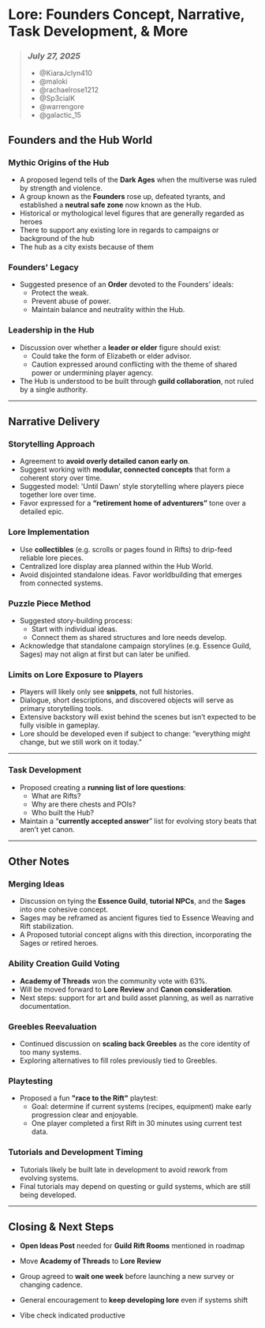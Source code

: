 # Lore: Founders Concept, Narrative, Task Development, & More

> ### _July 27, 2025_
>
> - @KiaraJclyn410
> - @maloki
> - @rachaelrose1212
> - @Sp3cialK
> - @warrengore
> - @galactic_15

## Founders and the Hub World

### Mythic Origins of the Hub
- A proposed legend tells of the **Dark Ages** when the multiverse was ruled by strength and violence.
- A group known as the **Founders** rose up, defeated tyrants, and established a **neutral safe zone** now known as the Hub.
- Historical or mythological level figures that are generally regarded as heroes
- There to support any existing lore in regards to campaigns or background of the hub
- The hub as a city exists because of them

### Founders' Legacy
- Suggested presence of an **Order** devoted to the Founders’ ideals:
  - Protect the weak.
  - Prevent abuse of power.
  - Maintain balance and neutrality within the Hub.

### Leadership in the Hub
- Discussion over whether a **leader or elder** figure should exist:
  - Could take the form of Elizabeth or elder advisor.
  - Caution expressed around conflicting with the theme of shared power or undermining player agency.
- The Hub is understood to be built through **guild collaboration**, not ruled by a single authority.

---

## Narrative Delivery

### Storytelling Approach
- Agreement to **avoid overly detailed canon early on**.
- Suggest working with **modular, connected concepts** that form a coherent story over time.
- Suggested model: 'Until Dawn' style storytelling where players piece together lore over time.
- Favor expressed for a **“retirement home of adventurers”** tone over a detailed epic.

### Lore Implementation
- Use **collectibles** (e.g. scrolls or pages found in Rifts) to drip-feed reliable lore pieces.
- Centralized lore display area planned within the Hub World.
- Avoid disjointed standalone ideas. Favor worldbuilding that emerges from connected systems.

### Puzzle Piece Method
- Suggested story-building process:
  - Start with individual ideas.
  - Connect them as shared structures and lore needs develop.
- Acknowledge that standalone campaign storylines (e.g. Essence Guild, Sages) may not align at first but can later be unified.

### Limits on Lore Exposure to Players
- Players will likely only see **snippets**, not full histories.
- Dialogue, short descriptions, and discovered objects will serve as primary storytelling tools.
- Extensive backstory will exist behind the scenes but isn’t expected to be fully visible in gameplay.
- Lore should be developed even if subject to change: “everything might change, but we still work on it today.”

---

### Task Development
- Proposed creating a **running list of lore questions**:
  - What are Rifts?
  - Why are there chests and POIs?
  - Who built the Hub?
- Maintain a “**currently accepted answer**” list for evolving story beats that aren’t yet canon.

---

## Other Notes

### Merging Ideas
- Discussion on tying the **Essence Guild**, **tutorial NPCs**, and the **Sages** into one cohesive concept.
- Sages may be reframed as ancient figures tied to Essence Weaving and Rift stabilization.
- A Proposed tutorial concept aligns with this direction, incorporating the Sages or retired heroes.

### Ability Creation Guild Voting
- **Academy of Threads** won the community vote with 63%.
- Will be moved forward to **Lore Review** and **Canon consideration**.
- Next steps: support for art and build asset planning, as well as narrative documentation.

### Greebles Reevaluation
- Continued discussion on **scaling back Greebles** as the core identity of too many systems.
- Exploring alternatives to fill roles previously tied to Greebles.

### Playtesting
- Proposed a fun **"race to the Rift"** playtest:
  - Goal: determine if current systems (recipes, equipment) make early progression clear and enjoyable.
  - One player completed a first Rift in 30 minutes using current test data.

### Tutorials and Development Timing
- Tutorials likely be built late in development to avoid rework from evolving systems.
- Final tutorials may depend on questing or guild systems, which are still being developed.

---

## Closing & Next Steps
- **Open Ideas Post** needed for **Guild Rift Rooms** mentioned in roadmap
- Move **Academy of Threads** to **Lore Review**

- Group agreed to **wait one week** before launching a new survey or changing cadence.
- General encouragement to **keep developing lore** even if systems shift
- Vibe check indicated productive
